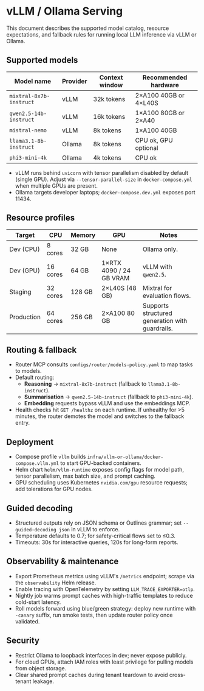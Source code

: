 # vLLM / Ollama Serving

This document describes the supported model catalog, resource expectations, and
fallback rules for running local LLM inference via vLLM or Ollama.

## Supported models

| Model name              | Provider | Context window | Recommended hardware |
| ----------------------- | -------- | -------------- | -------------------- |
| `mixtral-8x7b-instruct` | vLLM     | 32k tokens     | 2×A100 40GB or 4×L40S | 
| `qwen2.5-14b-instruct`  | vLLM     | 16k tokens     | 1×A100 80GB or 2×A40 |
| `mistral-nemo`          | vLLM     | 8k tokens      | 1×A100 40GB |
| `llama3.1-8b-instruct`  | Ollama   | 8k tokens      | CPU ok, GPU optional |
| `phi3-mini-4k`          | Ollama   | 4k tokens      | CPU ok |

- vLLM runs behind `uvicorn` with tensor parallelism disabled by default (single
  GPU). Adjust via `--tensor-parallel-size` in `docker-compose.yml` when multiple
  GPUs are present.
- Ollama targets developer laptops; `docker-compose.dev.yml` exposes port 11434.

## Resource profiles

| Target      | CPU          | Memory        | GPU                     | Notes |
| ----------- | ------------ | ------------- | ----------------------- | ----- |
| Dev (CPU)   | 8 cores      | 32 GB         | None                    | Ollama only. |
| Dev (GPU)   | 16 cores     | 64 GB         | 1×RTX 4090 / 24 GB VRAM | vLLM with `qwen2.5`. |
| Staging     | 32 cores     | 128 GB        | 2×L40S (48 GB)          | Mixtral for evaluation flows. |
| Production  | 64 cores     | 256 GB        | 2×A100 80 GB            | Supports structured generation with guardrails. |

## Routing & fallback

- Router MCP consults `configs/router/models-policy.yaml` to map tasks to models.
- Default routing:
  - **Reasoning** → `mixtral-8x7b-instruct` (fallback to `llama3.1-8b-instruct`).
  - **Summarisation** → `qwen2.5-14b-instruct` (fallback to `phi3-mini-4k`).
  - **Embedding** requests bypass vLLM and use the embeddings MCP.
- Health checks hit `GET /healthz` on each runtime. If unhealthy for >5 minutes,
  the router demotes the model and switches to the fallback entry.

## Deployment

- Compose profile `vllm` builds `infra/vllm-or-ollama/docker-compose.vllm.yml` to
  start GPU-backed containers.
- Helm chart `helm/vllm-runtime` exposes config flags for model path, tensor
  parallelism, max batch size, and prompt caching.
- GPU scheduling uses Kubernetes `nvidia.com/gpu` resource requests; add tolerations
  for GPU nodes.

## Guided decoding

- Structured outputs rely on JSON schema or Outlines grammar; set
  `--guided-decoding json` in vLLM to enforce.
- Temperature defaults to 0.7; for safety-critical flows set to ≤0.3.
- Timeouts: 30s for interactive queries, 120s for long-form reports.

## Observability & maintenance

- Export Prometheus metrics using vLLM's `/metrics` endpoint; scrape via the
  `observability` Helm release.
- Enable tracing with OpenTelemetry by setting `LLM_TRACE_EXPORTER=otlp`.
- Nightly job warms prompt caches with high-traffic templates to reduce cold-start
  latency.
- Roll models forward using blue/green strategy: deploy new runtime with `-canary`
  suffix, run smoke tests, then update router policy once validated.

## Security

- Restrict Ollama to loopback interfaces in dev; never expose publicly.
- For cloud GPUs, attach IAM roles with least privilege for pulling models from
  object storage.
- Clear shared prompt caches during tenant teardown to avoid cross-tenant leakage.
